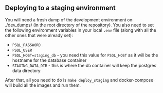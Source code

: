 Deploying to a staging environment
----------------------------------

You will need a fresh dump of the development environment on
./dev_dumps/ (in the root directory of the repository). You also need
to set the following environment variables in your local `.env` file
(along with all the other ones that were already set):

* `PSQL_PASSWORD`
* `PSQL_USER`
* `PSQL_HOST=staging_db` - you need this value for `PSQL_HOST` as it will be the hostname for the database container
* `STAGING_DATA_DIR` - this is where the db container will keep the postgres data directory


After that, all you need to do is `make deploy_staging` and
docker-compose will build all the images and run them.
